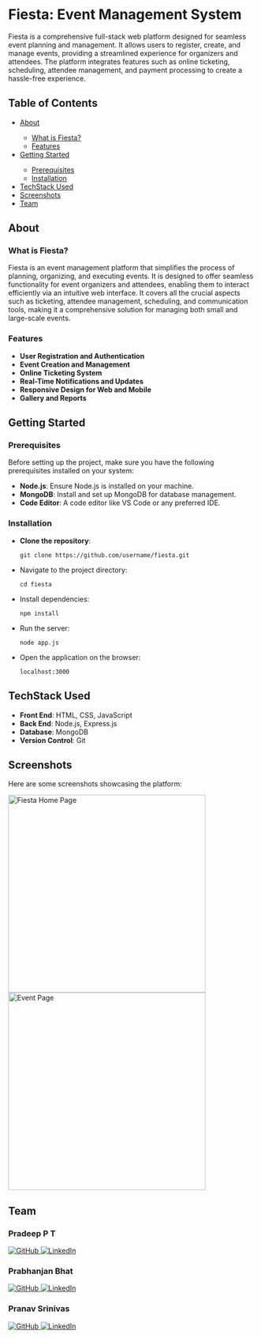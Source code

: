 # Fiesta: Event Management System

Fiesta is a comprehensive full-stack web platform designed for seamless event planning and management. It allows users to register, create, and manage events, providing a streamlined experience for organizers and attendees. The platform integrates features such as online ticketing, scheduling, attendee management, and payment processing to create a hassle-free experience.

## Table of Contents

<ul>
  <li><a href="#About">About</a></li>
  <ul>
    <li><a href="#what-is-fiesta">What is Fiesta?</a></li>
    <li><a href="#features">Features</a></li>
  </ul>
  <li><a href="#getting-started">Getting Started</a></li>
  <ul>
    <li><a href="#prerequisites">Prerequisites</a></li>
    <li><a href="#installation">Installation</a></li>
  </ul>
  <li><a href="#tech-used">TechStack Used</a></li>
  <li><a href="#screenshots">Screenshots</a></li>
  <li><a href="#team">Team</a></li>
</ul>

## About

### What is Fiesta?

Fiesta is an event management platform that simplifies the process of planning, organizing, and executing events. It is designed to offer seamless functionality for event organizers and attendees, enabling them to interact efficiently via an intuitive web interface. It covers all the crucial aspects such as ticketing, attendee management, scheduling, and communication tools, making it a comprehensive solution for managing both small and large-scale events.

### Features

<ul>
  <li><strong>User Registration and Authentication</strong></li>
  <li><strong>Event Creation and Management</strong></li>
  <li><strong>Online Ticketing System</strong></li>
  <li><strong>Real-Time Notifications and Updates</strong></li>
  <li><strong>Responsive Design for Web and Mobile</strong></li>
  <li><strong>Gallery and Reports</strong></li>
</ul>

## Getting Started

### Prerequisites

Before setting up the project, make sure you have the following prerequisites installed on your system:

<ul>
  <li><strong>Node.js</strong>: Ensure Node.js is installed on your machine.</li>
  <li><strong>MongoDB</strong>: Install and set up MongoDB for database management.</li>
  <li><strong>Code Editor</strong>: A code editor like VS Code or any preferred IDE.</li>
</ul>

### Installation

<ul>
  <li><strong>Clone the repository</strong>:<pre><code>git clone https://github.com/username/fiesta.git</code></pre></li>
  <li>Navigate to the project directory:<pre><code>cd fiesta</code></pre></li>
  <li>Install dependencies:<pre><code>npm install</code></pre></li>
  <li>Run the server:<pre><code>node app.js</code></pre></li>
  <li>Open the application on the browser:<pre><code>localhost:3000</code></pre></li>
</ul>

## TechStack Used

<ul>
  <li><strong>Front End</strong>: HTML, CSS, JavaScript</li>
  <li><strong>Back End</strong>: Node.js, Express.js</li>
  <li><strong>Database</strong>: MongoDB</li>
  <li><strong>Version Control</strong>: Git</li>
</ul>

## Screenshots

<p>Here are some screenshots showcasing the platform:</p>
<img src="https://github.com/user-attachments/assets/fiesta-home.png" alt="Fiesta Home Page" width="400" style="max-width: 100%;">
<img src="https://github.com/user-attachments/assets/fiesta-event-page.png" alt="Event Page" width="400" style="max-width: 100%;">

## Team

### Pradeep P T

<p align="left">
  <a href="https://github.com" target="_blank">
    <img src="https://img.shields.io/badge/GitHub-black?style=flat&logo=github" alt="GitHub" />
  </a>
  <a href="https://www.linkedin.com" target="_blank">
    <img src="https://img.shields.io/badge/LinkedIn-blue?style=flat&logo=linkedin" alt="LinkedIn" />
  </a>
</p>

### Prabhanjan Bhat

<p align="left">
  <a href="https://github.com" target="_blank">
    <img src="https://img.shields.io/badge/GitHub-black?style=flat&logo=github" alt="GitHub" />
  </a>
  <a href="https://www.linkedin.com" target="_blank">
    <img src="https://img.shields.io/badge/LinkedIn-blue?style=flat&logo=linkedin" alt="LinkedIn" />
  </a>
</p>

### Pranav Srinivas

<p align="left">
  <a href="https://github.com" target="_blank">
    <img src="https://img.shields.io/badge/GitHub-black?style=flat&logo=github" alt="GitHub" />
  </a>
  <a href="https://www.linkedin.com" target="_blank">
    <img src="https://img.shields.io/badge/LinkedIn-blue?style=flat&logo=linkedin" alt="LinkedIn" />
  </a>
</p>
